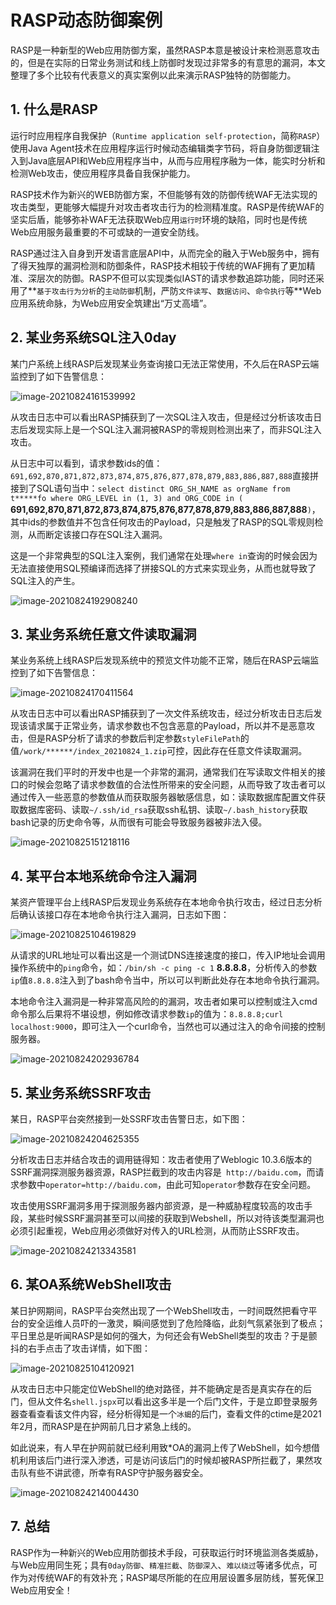 # RASP动态防御案例

RASP是一种新型的Web应用防御方案，虽然RASP本意是被设计来检测恶意攻击的，但是在实际的日常业务测试和线上防御时发现过非常多的有意思的漏洞，本文整理了多个比较有代表意义的真实案例以此来演示RASP独特的防御能力。



## 1. 什么是RASP

运行时应用程序自我保护（`Runtime application self-protection`，简称`RASP`）使用Java Agent技术在应用程序运行时候动态编辑类字节码，将自身防御逻辑注入到Java底层API和Web应用程序当中，从而与应用程序融为一体，能实时分析和检测Web攻击，使应用程序具备自我保护能力。

RASP技术作为新兴的WEB防御方案，不但能够有效的防御传统WAF无法实现的攻击类型，更能够大幅提升对攻击者攻击行为的检测精准度。RASP是传统WAF的坚实后盾，能够弥补WAF无法获取Web应用`运行时`环境的缺陷，同时也是传统Web应用服务最重要的不可或缺的一道安全防线。

RASP通过注入自身到开发语言底层API中，从而完全的融入于Web服务中，拥有了得天独厚的漏洞检测和防御条件，RASP技术相较于传统的WAF拥有了更加精准、深层次的防御。RASP不但可以实现类似IAST的请求参数追踪功能，同时还采用了**`基于攻击行为分析`的`主动防御`机制，严防`文件读写`、`数据访问`、`命令执行`等**Web应用系统命脉，为Web应用安全筑建出“万丈高墙”。



## 2. 某业务系统SQL注入0day

某门户系统上线RASP后发现某业务查询接口无法正常使用，不久后在RASP云端监控到了如下告警信息：

<img src="https://oss.javasec.org/images/image-20210824161539992.png" alt="image-20210824161539992" />

从攻击日志中可以看出RASP捕获到了一次SQL注入攻击，但是经过分析该攻击日志后发现实际上是一个SQL注入漏洞被RASP的零规则检测出来了，而非SQL注入攻击。

从日志中可以看到，请求参数ids的值：`691,692,870,871,872,873,874,875,876,877,878,879,883,886,887,888`直接拼接到了SQL语句当中：`select distinct ORG_SH_NAME as orgName from t*****fo where ORG_LEVEL in (1, 3) and ORG_CODE in (` **691,692,870,871,872,873,874,875,876,877,878,879,883,886,887,888**`)`，其中ids的参数值并不包含任何攻击的Payload，只是触发了RASP的SQL零规则检测，从而断定该接口存在SQL注入漏洞。

这是一个非常典型的SQL注入案例，我们通常在处理`where in`查询的时候会因为无法直接使用SQL预编译而选择了拼接SQL的方式来实现业务，从而也就导致了SQL注入的产生。

<img src="https://oss.javasec.org/images/image-20210824192908240.png" alt="image-20210824192908240" />



## 3. 某业务系统任意文件读取漏洞

某业务系统上线RASP后发现系统中的预览文件功能不正常，随后在RASP云端监控到了如下告警信息：

<img src="https://oss.javasec.org/images/image-20210824170411564.png" alt="image-20210824170411564" />

从攻击日志中可以看出RASP捕获到了一次文件系统攻击，经过分析攻击日志后发现该请求属于正常业务，请求参数也不包含恶意的Payload，所以并不是恶意攻击，但是RASP分析了请求的参数后判定参数`styleFilePath`的值`/work/******/index_20210824_1.zip`可控，因此存在任意文件读取漏洞。

该漏洞在我们平时的开发中也是一个非常的漏洞，通常我们在写读取文件相关的接口的时候会忽略了请求参数值的合法性所带来的安全问题，从而导致了攻击者可以通过传入一些恶意的参数值从而获取服务器敏感信息，如：读取数据库配置文件获取数据库密码、读取`~/.ssh/id_rsa`获取ssh私钥、读取`~/.bash_history`获取bash记录的历史命令等，从而很有可能会导致服务器被非法入侵。

<img src="https://oss.javasec.org/images/image-20210825151218116.png" alt="image-20210825151218116" />



## 4. 某平台本地系统命令注入漏洞

某资产管理平台上线RASP后发现业务系统存在本地命令执行攻击，经过日志分析后确认该接口存在本地命令执行注入漏洞，日志如下图：

<img src="https://oss.javasec.org/images/image-20210825104619829.png" alt="image-20210825104619829" />

从请求的URL地址可以看出这是一个测试DNS连接速度的接口，传入IP地址会调用操作系统中的`ping`命令，如：`/bin/sh -c ping -c 1` **8.8.8.8**，分析传入的参数`ip`值`8.8.8.8`注入到了bash命令当中，所以可以判断此处存在本地命令执行漏洞。

本地命令注入漏洞是一种非常高风险的的漏洞，攻击者如果可以控制或注入cmd命令那么后果将不堪设想，例如修改请求参数`ip`的值为：`8.8.8.8;curl localhost:9000`，即可注入一个curl命令，当然也可以通过注入的命令间接的控制服务器。

<img src="https://oss.javasec.org/images/image-20210824202936784.png" alt="image-20210824202936784" />



## 5. 某业务系统SSRF攻击

某日，RASP平台突然接到一处SSRF攻击告警日志，如下图：

<img src="https://oss.javasec.org/images/image-20210824204625355.png" alt="image-20210824204625355" />

分析攻击日志并结合攻击的调用链得知：攻击者使用了Weblogic 10.3.6版本的SSRF漏洞探测服务器资源，RASP拦截到的攻击内容是` http://baidu.com`，而请求参数中`operator=http://baidu.com`，由此可知`operator`参数存在安全问题。

攻击使用SSRF漏洞多用于探测服务器内部资源，是一种威胁程度较高的攻击手段，某些时候SSRF漏洞甚至可以间接的获取到Webshell，所以对待该类型漏洞也必须引起重视，Web应用必须做好对传入的URL检测，从而防止SSRF攻击。

<img src="https://oss.javasec.org/images/image-20210824213343581.png" alt="image-20210824213343581" />



## 6. 某OA系统WebShell攻击

某日护网期间，RASP平台突然出现了一个WebShell攻击，一时间既然把看守平台的安全运维人员吓的一激灵，瞬间感觉到了危险降临，此刻气氛紧张到了极点；平日里总是听闻RASP是如何的强大，为何还会有WebShell类型的攻击？于是颤抖的右手点击了攻击详情，如下图：

<img src="https://oss.javasec.org/images/image-20210825104120921.png" alt="image-20210825104120921" />

从攻击日志中只能定位WebShell的绝对路径，并不能确定是否是真实存在的后门，但从文件名`shell.jspx`可以看出这多半是一个后门文件，于是立即登录服务器查看查看该文件内容，经分析得知是一个`冰蝎`的后门，查看文件的ctime是2021年2月，而RASP是在护网前几日才紧急上线的。

如此说来，有人早在护网前就已经利用致*OA的漏洞上传了WebShell，如今想借机利用该后门进行深入渗透，可是访问该后门的时候却被RASP所拦截了，果然攻击队有些不讲武德，所幸有RASP守护服务器安全。

<img src="https://oss.javasec.org/images/image-20210824214004430.png" alt="image-20210824214004430" />

## 7. 总结

RASP作为一种新兴的Web应用防御技术手段，可获取运行时环境监测各类威胁，与Web应用同生死；具有`0day防御`、`精准拦截`、`防御深入`、`难以绕过`等诸多优点，可作为对传统WAF的有效补充；RASP竭尽所能的在应用层设置多层防线，誓死保卫Web应用安全！